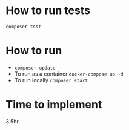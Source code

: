 # How to run tests
`composer test`

# How to run
* `composer update`
* To run as a container `docker-compose up -d`
* To run locally `composer start`

# Time to implement
3.5hr